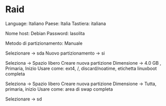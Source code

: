 
# Raid 

Language: Italiano
Paese: Italia
Tastiera: italiana

Nome host: Debian
Password: lasolita

Metodo di partizionamento: Manuale

Selezionare -> sda
Nuovo partizionamento -> si

Seleziona -> Spazio libero
Creare nuova partizione
Dimensione -> 4.0 GB , Primaria, Inizio
Usare come: ext4, /, discard/noatime, etichetta linuxboot
completa

Seleziona -> Spazio libero
Creare nuova partizione
Dimensione -> Tutta, primaria, inizio
Usare come: area di swap
completa

Selezionare -> sd
<!--stackedit_data:
eyJoaXN0b3J5IjpbMTg4ODkwNjYzMF19
-->